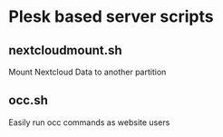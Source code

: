 # Plesk based server scripts

## nextcloudmount.sh
Mount Nextcloud Data to another partition

## occ.sh
Easily run occ commands as website users
